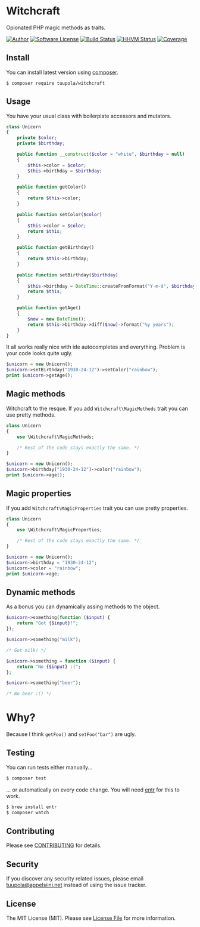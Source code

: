 # Witchcraft

Opionated PHP magic methods as traits.

[![Author](http://img.shields.io/badge/author-@tuupola-blue.svg?style=flat-square)](https://twitter.com/tuupola)
[![Software License](https://img.shields.io/badge/license-MIT-brightgreen.svg?style=flat-square)](LICENSE.txt)
[![Build Status](https://img.shields.io/travis/tuupola/witchcraft/master.svg?style=flat-square)](https://travis-ci.org/tuupola/witchcraft)
[![HHVM Status](https://img.shields.io/hhvm/tuupola/witchcraft.svg?style=flat-square)](http://hhvm.h4cc.de/package/tuupola/witchcraft)
[![Coverage](http://img.shields.io/codecov/c/github/tuupola/witchcraft.svg?style=flat-square)](https://codecov.io/github/tuupola/witchcraft)

## Install

You can install latest version using [composer](https://getcomposer.org/).

```
$ composer require tuupola/witchcraft
```

## Usage

You have your usual class with boilerplate accessors and mutators.

```php
class Unicorn
{
    private $color;
    private $birthday;

    public function __construct($color = "white", $birthday = null)
    {
        $this->color = $color;
        $this->birthday = $birthday;
    }

    public function getColor()
    {
        return $this->color;
    }

    public function setColor($color)
    {
        $this->color = $color;
        return $this;
    }

    public function getBirthday()
    {
        return $this->birthday;
    }

    public function setBirthday($birthday)
    {
        $this->birthday = DateTime::createFromFormat("Y-m-d", $birthday);
        return $this;
    }

    public function getAge()
    {
        $now = new DateTime();
        return $this->birthday->diff($now)->format("%y years");
    }
}
```

It all works really nice with ide autocompletes and everything. Problem is your code looks quite ugly.

```php
$unicorn = new Unicorn();
$unicorn->setBirthday("1930-24-12")->setColor("rainbow");
print $unicorn->getAge();
```

## Magic methods

Witchcraft to the resque. If you add `Witchcraft\MagicMethods` trait you can use pretty methods.

```php
class Unicorn
{
    use \Witchcraft\MagicMethods;

    /* Rest of the code stays exactly the same. */
}
```

```php
$unicorn = new Unicorn();
$unicorn->birthday("1930-24-12")->color("rainbow");
print $unicorn->age();
```

## Magic properties

If you add `Witchcraft\MagicProperties` trait you can use pretty properties.

```php
class Unicorn
{
    use \Witchcraft\MagicProperties;

    /* Rest of the code stays exactly the same. */
}
```

```php
$unicorn = new Unicorn();
$unicorn->birthday = "1930-24-12";
$unicorn->color = "rainbow";
print $unicorn->age;
```

## Dynamic methods

As a bonus you can dynamically assing methods to the object.

```php
$unicorn->something(function ($input) {
    return "Got {$input}!";
});

$unicorn->something("milk");

/* Got milk! */
```

```php
$unicorn->something = function ($input) {
    return "No {$input} :(";
};

$unicorn->something("beer");

/* No beer :() */
```

# Why?

Because I think `getFoo()` and `setFoo("bar")` are ugly.

## Testing

You can run tests either manually...

``` bash
$ composer test
```

... or automatically on every code change. You will need [entr](http://entrproject.org/) for this to work.

``` bash
$ brew install entr
$ composer watch
```

## Contributing

Please see [CONTRIBUTING](CONTRIBUTING.md) for details.

## Security

If you discover any security related issues, please email tuupola@appelsiini.net instead of using the issue tracker.

## License

The MIT License (MIT). Please see [License File](LICENSE.md) for more information.

